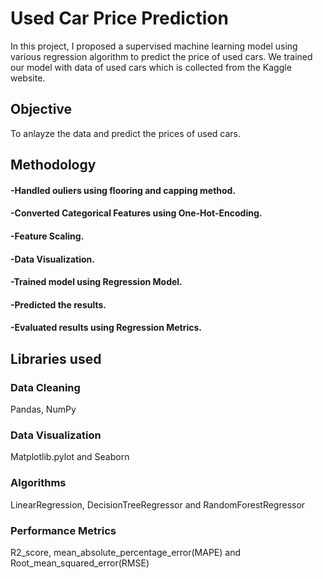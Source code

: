
# Used Car Price Prediction
In this project, I proposed a supervised machine
learning model using various regression algorithm to predict the price of used cars.
We trained our model with data of used cars which is collected from the Kaggle website.

## Objective
To anlayze the data and predict the prices of used cars.

## Methodology
#### -Handled ouliers using flooring and capping method.
#### -Converted Categorical Features using One-Hot-Encoding.
#### -Feature Scaling.
#### -Data Visualization.
#### -Trained model using Regression Model.
#### -Predicted the results.
#### -Evaluated results using Regression Metrics.

## Libraries used

### Data Cleaning
Pandas, NumPy

### Data Visualization
Matplotlib.pylot and Seaborn

### Algorithms
LinearRegression, DecisionTreeRegressor and RandomForestRegressor

### Performance Metrics
R2_score, mean_absolute_percentage_error(MAPE) and 
Root_mean_squared_error(RMSE)
